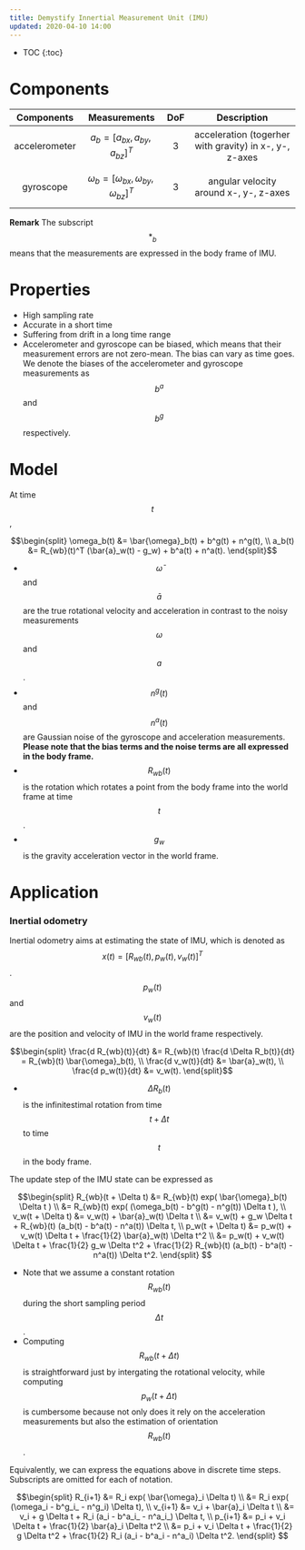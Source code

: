 ```yaml
---
title: Demystify Innertial Measurement Unit (IMU)
updated: 2020-04-10 14:00
---
```


* TOC
{:toc}

# Components

|Components| Measurements| DoF  | Description |
|:--------:|:-----------:|:----:|:------------:|
| accelerometer | $$a_b = [a_{bx}, a_{by}, a_{bz}]^T$$ | 3 | acceleration (togerher with gravity) in x-, y-, z-axes|
| gyroscope | $$\omega_b = [\omega_{bx}, \omega_{by}, \omega_{bz}]^T$$ | 3 | angular velocity around x-, y-, z-axes|

**Remark** The subscript $$*_b$$ means that the measurements are expressed in the body frame of IMU.

# Properties

* High sampling rate
* Accurate in a short time
* Suffering from drift in a long time range
* Accelerometer and gyroscope can be biased, which means that their measurement errors are not zero-mean. The bias can vary as time goes. We denote the biases of the accelerometer and gyroscope measurements as $$b^a$$ and $$b^g$$ respectively.

# Model

At time $$t$$,

$$\begin{split} \omega_b(t) &= \bar{\omega}_b(t) + b^g(t) + n^g(t), \\ a_b(t) &= R_{wb}(t)^T (\bar{a}_w(t) - g_w) + b^a(t) + n^a(t). \end{split}$$

* $$\bar{\omega}$$ and $$\bar{a}$$ are the true rotational velocity and acceleration in contrast to the noisy measurements $$\omega$$ and $$a$$.
* $$n^g(t)$$ and $$n^a(t)$$ are Gaussian noise of the gyroscope and acceleration measurements. **Please note that the bias terms and the noise terms are all expressed in the body frame.**
* $$R_{wb}(t)$$ is the rotation which rotates a point from the body frame into the world frame at time $$t$$.
* $$g_w$$ is the gravity acceleration vector in the world frame.

# Application 

### Inertial odometry

Inertial odometry aims at estimating the state of IMU, which is denoted as $$x(t) = [R_{wb}(t), p_w(t), v_w(t)]^T$$. $$p_w(t)$$ and $$v_w(t)$$ are the position and velocity of IMU in the world frame respectively.

$$\begin{split} \frac{d R_{wb}(t)}{dt} &= R_{wb}(t) \frac{d \Delta R_b(t)}{dt} = R_{wb}(t) \bar{\omega}_b(t), \\
\frac{d v_w(t)}{dt} &= \bar{a}_w(t), \\
\frac{d p_w(t)}{dt} &= v_w(t). \end{split}$$

* $$\Delta R_b(t)$$ is the infinitestimal rotation from time $$t + \Delta t$$ to time $$t$$ in the body frame.

The update step of the IMU state can be expressed as

$$\begin{split} R_{wb}(t + \Delta t) &= R_{wb}(t) exp( \bar{\omega}_b(t) \Delta t ) \\ &= R_{wb}(t) exp( (\omega_b(t) - b^g(t) - n^g(t)) \Delta t ), \\
v_w(t + \Delta t) &= v_w(t) + \bar{a}_w(t) \Delta t \\ &= v_w(t) + g_w \Delta t + R_{wb}(t) (a_b(t) - b^a(t) - n^a(t)) \Delta t, \\
p_w(t + \Delta t) &= p_w(t) + v_w(t) \Delta t + \frac{1}{2} \bar{a}_w(t) \Delta t^2 \\ &= p_w(t) + v_w(t) \Delta t + \frac{1}{2} g_w \Delta t^2 + \frac{1}{2} R_{wb}(t) (a_b(t) - b^a(t) - n^a(t)) \Delta t^2. \end{split} $$

* Note that we assume a constant rotation $$R_{wb}(t)$$ during the short sampling period $$\Delta t$$.
* Computing $$R_{wb}(t + \Delta t)$$ is straightforward just by intergating the rotational velocity, while computing $$p_w(t + \Delta t)$$ is cumbersome because not only does it rely on the acceleration measurements but also the estimation of orientation $$R_{wb}(t)$$.

Equivalently, we can express the equations above in discrete time steps. Subscripts are omitted for each of notation.

$$\begin{split} R_{i+1} &= R_i exp( \bar{\omega}_i \Delta t) \\ &= R_i exp( (\omega_i - b^g_i_ - n^g_i) \Delta t), \\
v_{i+1} &= v_i + \bar{a}_i \Delta t \\ &= v_i + g \Delta t + R_i (a_i - b^a_i_ - n^a_i_) \Delta t, \\
p_{i+1} &= p_i + v_i \Delta t + \frac{1}{2} \bar{a}_i \Delta t^2 \\ &= p_i + v_i \Delta t + \frac{1}{2} g \Delta t^2 + \frac{1}{2} R_i (a_i - b^a_i - n^a_i) \Delta t^2. \end{split} $$